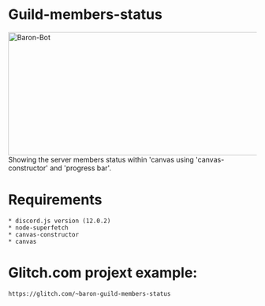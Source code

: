 # Guild-members-status

<img width="540" height="250" align="center" style="float: left; margin: 0 10px 0 0;" alt="Baron-Bot" src="https://media.discordapp.net/attachments/645077429936848897/688097885510041643/BY_TI_TO-members.jpg">

Showing the server members status within 'canvas using 'canvas-constructor' and 'progress bar'.

# Requirements

```
* discord.js version (12.0.2)
* node-superfetch
* canvas-constructor
* canvas
```

# Glitch.com projext example: 

```
https://glitch.com/~baron-guild-members-status
```
